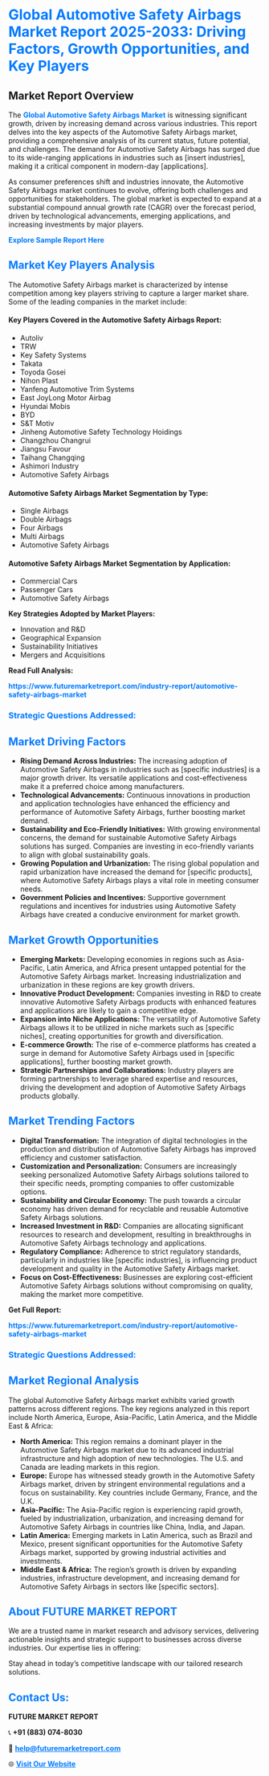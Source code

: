 <h1 style="color: #007BFF;">Global Automotive Safety Airbags Market Report 2025-2033: Driving Factors, Growth Opportunities, and Key Players</h1>

<section id="overview">
<h2>Market Report Overview</h2>
<p>The <a href="https://www.futuremarketreport.com/industry-report/automotive-safety-airbags-market" style="color: #007BFF; text-decoration: none;"><strong>Global Automotive Safety Airbags Market</strong></a> is witnessing significant growth, driven by increasing demand across various industries. This report delves into the key aspects of the Automotive Safety Airbags market, providing a comprehensive analysis of its current status, future potential, and challenges. The demand for Automotive Safety Airbags has surged due to its wide-ranging applications in industries such as [insert industries], making it a critical component in modern-day [applications].</p>
<p>As consumer preferences shift and industries innovate, the Automotive Safety Airbags market continues to evolve, offering both challenges and opportunities for stakeholders. The global market is expected to expand at a substantial compound annual growth rate (CAGR) over the forecast period, driven by technological advancements, emerging applications, and increasing investments by major players.</p>
</section>

<section id="overview">
<p><a href="https://www.futuremarketreport.com/request-sample/reportId=100282" style="color: #007BFF; text-decoration: none;"><strong>Explore Sample Report Here</strong></a></p>
</section>

<section id="key-players">
<h2 style="color: #007BFF;">Market Key Players Analysis</h2>
<p>The Automotive Safety Airbags market is characterized by intense competition among key players striving to capture a larger market share. Some of the leading companies in the market include:</p>
<h4>Key Players Covered in the Automotive Safety Airbags Report:</h4>
<ul><li>Autoliv</li><li>TRW</li><li>Key Safety Systems</li><li>Takata</li><li>Toyoda Gosei</li><li>Nihon Plast</li><li>Yanfeng Automotive Trim Systems</li><li>East JoyLong Motor Airbag</li><li>Hyundai Mobis</li><li>BYD</li><li>S&amp;T Motiv</li><li>Jinheng Automotive Safety Technology Hoidings</li><li>Changzhou Changrui</li><li>Jiangsu Favour</li><li>Taihang Changqing</li><li>Ashimori Industry</li><li>Automotive Safety Airbags</li></ul>
<h4>Automotive Safety Airbags Market Segmentation by Type:</h4>
<ul><li>Single Airbags</li><li>Double Airbags</li><li>Four Airbags</li><li>Multi Airbags</li><li>Automotive Safety Airbags</li></ul>

<h4>Automotive Safety Airbags Market Segmentation by Application:</h4>
<ul><li>Commercial Cars</li><li>Passenger Cars</li><li>Automotive Safety Airbags</li></ul>
<p><strong>Key Strategies Adopted by Market Players:</strong></p>
<ul>
<li>Innovation and R&D</li>
<li>Geographical Expansion</li>
<li>Sustainability Initiatives</li>
<li>Mergers and Acquisitions</li>
</ul>
</section>

<section>
<p><strong>Read Full Analysis: </strong></p><a href="https://www.futuremarketreport.com/industry-report/automotive-safety-airbags-market" style="color: #007BFF; text-decoration: none;"><strong>https://www.futuremarketreport.com/industry-report/automotive-safety-airbags-market</strong></a>
<h3 style="color: #007BFF;">Strategic Questions Addressed:</h3>
</section>

<section id="driving-factors">
<h2 style="color: #007BFF;">Market Driving Factors</h2>
<ul>
<li><strong>Rising Demand Across Industries:</strong> The increasing adoption of Automotive Safety Airbags in industries such as [specific industries] is a major growth driver. Its versatile applications and cost-effectiveness make it a preferred choice among manufacturers.</li>
<li><strong>Technological Advancements:</strong> Continuous innovations in production and application technologies have enhanced the efficiency and performance of Automotive Safety Airbags, further boosting market demand.</li>
<li><strong>Sustainability and Eco-Friendly Initiatives:</strong> With growing environmental concerns, the demand for sustainable Automotive Safety Airbags solutions has surged. Companies are investing in eco-friendly variants to align with global sustainability goals.</li>
<li><strong>Growing Population and Urbanization:</strong> The rising global population and rapid urbanization have increased the demand for [specific products], where Automotive Safety Airbags plays a vital role in meeting consumer needs.</li>
<li><strong>Government Policies and Incentives:</strong> Supportive government regulations and incentives for industries using Automotive Safety Airbags have created a conducive environment for market growth.</li>
</ul>
</section>

<section id="growth-opportunities">
<h2 style="color: #007BFF;">Market Growth Opportunities</h2>
<ul>
<li><strong>Emerging Markets:</strong> Developing economies in regions such as Asia-Pacific, Latin America, and Africa present untapped potential for the Automotive Safety Airbags market. Increasing industrialization and urbanization in these regions are key growth drivers.</li>
<li><strong>Innovative Product Development:</strong> Companies investing in R&D to create innovative Automotive Safety Airbags products with enhanced features and applications are likely to gain a competitive edge.</li>
<li><strong>Expansion into Niche Applications:</strong> The versatility of Automotive Safety Airbags allows it to be utilized in niche markets such as [specific niches], creating opportunities for growth and diversification.</li>
<li><strong>E-commerce Growth:</strong> The rise of e-commerce platforms has created a surge in demand for Automotive Safety Airbags used in [specific applications], further boosting market growth.</li>
<li><strong>Strategic Partnerships and Collaborations:</strong> Industry players are forming partnerships to leverage shared expertise and resources, driving the development and adoption of Automotive Safety Airbags products globally.</li>
</ul>
</section>

<section id="trending-factors">
<h2 style="color: #007BFF;">Market Trending Factors</h2>
<ul>
<li><strong>Digital Transformation:</strong> The integration of digital technologies in the production and distribution of Automotive Safety Airbags has improved efficiency and customer satisfaction.</li>
<li><strong>Customization and Personalization:</strong> Consumers are increasingly seeking personalized Automotive Safety Airbags solutions tailored to their specific needs, prompting companies to offer customizable options.</li>
<li><strong>Sustainability and Circular Economy:</strong> The push towards a circular economy has driven demand for recyclable and reusable Automotive Safety Airbags solutions.</li>
<li><strong>Increased Investment in R&D:</strong> Companies are allocating significant resources to research and development, resulting in breakthroughs in Automotive Safety Airbags technology and applications.</li>
<li><strong>Regulatory Compliance:</strong> Adherence to strict regulatory standards, particularly in industries like [specific industries], is influencing product development and quality in the Automotive Safety Airbags market.</li>
<li><strong>Focus on Cost-Effectiveness:</strong> Businesses are exploring cost-efficient Automotive Safety Airbags solutions without compromising on quality, making the market more competitive.</li>
</ul>
</section>

<section>
<p><strong>Get Full Report: </strong></p><a href="https://www.futuremarketreport.com/industry-report/automotive-safety-airbags-market" style="color: #007BFF; text-decoration: none;"><strong>https://www.futuremarketreport.com/industry-report/automotive-safety-airbags-market</strong></a>
<h3 style="color: #007BFF;">Strategic Questions Addressed:</h3>
</section>


<section id="regional-analysis">
<h2 style="color: #007BFF;">Market Regional Analysis</h2>
<p>The global Automotive Safety Airbags market exhibits varied growth patterns across different regions. The key regions analyzed in this report include North America, Europe, Asia-Pacific, Latin America, and the Middle East & Africa:</p>
<ul>
<li><strong>North America:</strong> This region remains a dominant player in the Automotive Safety Airbags market due to its advanced industrial infrastructure and high adoption of new technologies. The U.S. and Canada are leading markets in this region.</li>
<li><strong>Europe:</strong> Europe has witnessed steady growth in the Automotive Safety Airbags market, driven by stringent environmental regulations and a focus on sustainability. Key countries include Germany, France, and the U.K.</li>
<li><strong>Asia-Pacific:</strong> The Asia-Pacific region is experiencing rapid growth, fueled by industrialization, urbanization, and increasing demand for Automotive Safety Airbags in countries like China, India, and Japan.</li>
<li><strong>Latin America:</strong> Emerging markets in Latin America, such as Brazil and Mexico, present significant opportunities for the Automotive Safety Airbags market, supported by growing industrial activities and investments.</li>
<li><strong>Middle East & Africa:</strong> The region’s growth is driven by expanding industries, infrastructure development, and increasing demand for Automotive Safety Airbags in sectors like [specific sectors].</li>
</ul>
</section>

<footer>
<h2 style="color: #007BFF;">About FUTURE MARKET REPORT</h2>
<p>We are a trusted name in market research and advisory services, delivering actionable insights and strategic support to businesses across diverse industries. Our expertise lies in offering:</p>

<p>Stay ahead in today’s competitive landscape with our tailored research solutions.</p>

<h2 style="color: #007BFF;">Contact Us:</h2>
<p><strong>FUTURE MARKET REPORT</strong></p>
<p>📞 <strong>+91 (883) 074-8030</strong></p>
<p>📧 <strong><a href="mailto:help@futuremarketreport.com" style="color: #007BFF;">help@futuremarketreport.com</a></strong></p>
<p>🌐 <strong><a href="https://www.futuremarketreport.com/" style="color: #007BFF;">Visit Our Website</a></strong></p>
</footer>